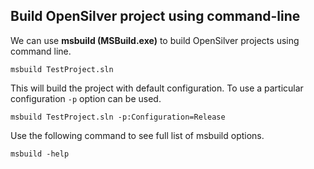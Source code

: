 ## Build OpenSilver project using command-line


We can use **msbuild (MSBuild.exe)** to build OpenSilver projects using command line.

```
msbuild TestProject.sln
```

This will build the project with default configuration. To use a particular configuration `-p` option can be used.

```
msbuild TestProject.sln -p:Configuration=Release
```

Use the following command to see full list of msbuild options.

```
msbuild -help
```
